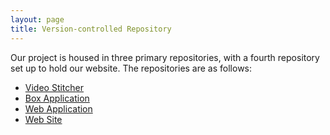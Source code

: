 ```yaml
---
layout: page
title: Version-controlled Repository
---
```


Our project is housed in three primary repositories, with a fourth repository set up to hold our website. The repositories are as follows:

- [Video Stitcher](https://github.com/360ls/stitcher)
- [Box Application](https://github.com/360ls/desktop)
- [Web Application](https://github.com/ASK-MEdia/360ls-vcms)
- [Web Site](https://github.com/360ls/360ls)
